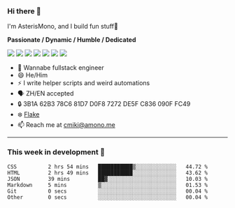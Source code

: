 ### Hi there 👋

I'm AsterisMono, and I build fun stuff🤣

**Passionate / Dynamic / Humble / Dedicated**

![](https://img.shields.io/badge/TypeScript-007ACC?style=for-the-badge&logo=typescript&logoColor=white)
![](https://img.shields.io/badge/React-20232A?style=for-the-badge&logo=react&logoColor=61DAFB)
![](https://img.shields.io/badge/Node.js-339933?style=for-the-badge&logo=nodedotjs&logoColor=white)
![](https://img.shields.io/badge/Python-FFD43B?style=for-the-badge&logo=python&logoColor=blue)
![](https://img.shields.io/badge/Arch_Linux-1793D1?style=for-the-badge&logo=arch-linux&logoColor=white)
![](https://img.shields.io/badge/NixOS-5277C3?style=for-the-badge&logo=nixos&logoColor=white)
![](https://img.shields.io/badge/matrix-000000?style=for-the-badge&logo=Matrix&logoColor=white)

- 🌱 Wannabe fullstack engineer
- 😄 He/Him
- ⚡ I write helper scripts and weird automations
- 🗣️ ZH/EN accepted
- 🔒 3B1A 62B3 78C6 81D7 D0F8 7272 DE5F C836 090F FC49
- ❄️ [Flake](https://github.com/AsterisMono/flake)
- 📫 Reach me at cmiki@amono.me

------

### This week in development 🚀

<!--START_SECTION:waka-->

```text
CSS          2 hrs 54 mins   ███████████▒░░░░░░░░░░░░░   44.72 %
HTML         2 hrs 49 mins   ███████████░░░░░░░░░░░░░░   43.62 %
JSON         39 mins         ██▓░░░░░░░░░░░░░░░░░░░░░░   10.03 %
Markdown     5 mins          ▒░░░░░░░░░░░░░░░░░░░░░░░░   01.53 %
Git          0 secs          ░░░░░░░░░░░░░░░░░░░░░░░░░   00.04 %
Other        0 secs          ░░░░░░░░░░░░░░░░░░░░░░░░░   00.04 %
```

<!--END_SECTION:waka-->
